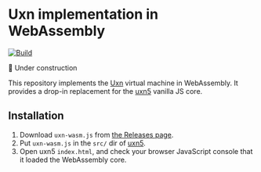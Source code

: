 # Uxn implementation in WebAssembly

[![Build](https://github.com/remko/uxn.wasm/actions/workflows/build.yml/badge.svg)](https://github.com/remko/uxn.wasm/actions/workflows/build.yml)

🚧 Under construction  

This repository implements the [Uxn](https://100r.co/site/uxn.html) virtual
machine in WebAssembly. It provides a drop-in replacement for the
[uxn5](https://git.sr.ht/~rabbits/uxn5) vanilla JS core.

## Installation

1. Download `uxn-wasm.js` from [the Releases page](https://github.com/remko/uxn.wasm/releases).
2. Put `uxn-wasm.js` in the `src/` dir of [uxn5](https://git.sr.ht/~rabbits/uxn5).
3. Open uxn5 `index.html`, and check your browser JavaScript console that it loaded the WebAssembly core.
